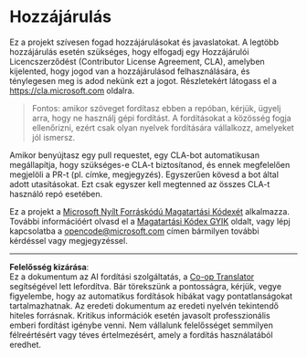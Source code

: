 <!--
CO_OP_TRANSLATOR_METADATA:
{
  "original_hash": "d6f80293fa9c213283eac7e79b078671",
  "translation_date": "2025-08-27T20:31:26+00:00",
  "source_file": "CONTRIBUTING.md",
  "language_code": "hu"
}
-->
# Hozzájárulás

Ez a projekt szívesen fogad hozzájárulásokat és javaslatokat. A legtöbb hozzájárulás esetén szükséges, hogy elfogadj egy Hozzájárulói Licencszerződést (Contributor License Agreement, CLA), amelyben kijelented, hogy jogod van a hozzájárulásod felhasználására, és ténylegesen meg is adod nekünk ezt a jogot. Részletekért látogass el a https://cla.microsoft.com oldalra.

> Fontos: amikor szöveget fordítasz ebben a repóban, kérjük, ügyelj arra, hogy ne használj gépi fordítást. A fordításokat a közösség fogja ellenőrizni, ezért csak olyan nyelvek fordítására vállalkozz, amelyeket jól ismersz.

Amikor benyújtasz egy pull requestet, egy CLA-bot automatikusan megállapítja, hogy szükséges-e CLA-t biztosítanod, és ennek megfelelően megjelöli a PR-t (pl. címke, megjegyzés). Egyszerűen kövesd a bot által adott utasításokat. Ezt csak egyszer kell megtenned az összes CLA-t használó repó esetében.

Ez a projekt a [Microsoft Nyílt Forráskódú Magatartási Kódexét](https://opensource.microsoft.com/codeofconduct/) alkalmazza.  
További információért olvasd el a [Magatartási Kódex GYIK](https://opensource.microsoft.com/codeofconduct/faq/) oldalt, vagy lépj kapcsolatba a [opencode@microsoft.com](mailto:opencode@microsoft.com) címen bármilyen további kérdéssel vagy megjegyzéssel.

---

**Felelősség kizárása**:  
Ez a dokumentum az AI fordítási szolgáltatás, a [Co-op Translator](https://github.com/Azure/co-op-translator) segítségével lett lefordítva. Bár törekszünk a pontosságra, kérjük, vegye figyelembe, hogy az automatikus fordítások hibákat vagy pontatlanságokat tartalmazhatnak. Az eredeti dokumentum az eredeti nyelvén tekintendő hiteles forrásnak. Kritikus információk esetén javasolt professzionális emberi fordítást igénybe venni. Nem vállalunk felelősséget semmilyen félreértésért vagy téves értelmezésért, amely a fordítás használatából eredhet.
